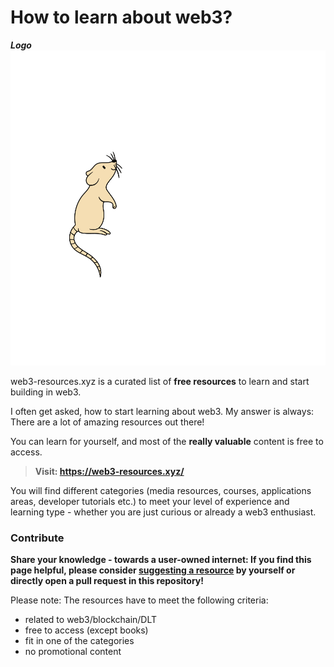 # How to learn about web3?

**_Logo_**
![logo](images/logo.svg)

web3-resources.xyz is a curated list of **free resources** to learn and start building in web3.

I often get asked, how to start learning about web3. My answer is always: There are a lot of amazing resources out there!

You can learn for yourself, and most of the **really valuable** content is free to access.

> **Visit: https://web3-resources.xyz/**

You will find different categories (media resources, courses, applications areas, developer tutorials etc.) to meet your level of experience and learning type - whether you are just curious or already a web3 enthusiast.

### Contribute

**Share your knowledge - towards a user-owned internet: If you find this page helpful, please consider [suggesting a resource](https://web3-resources.xyz/add.html) by yourself or directly open a pull request in this repository!**

Please note: The resources have to meet the following criteria:

- related to web3/blockchain/DLT
- free to access (except books)
- fit in one of the categories
- no promotional content
